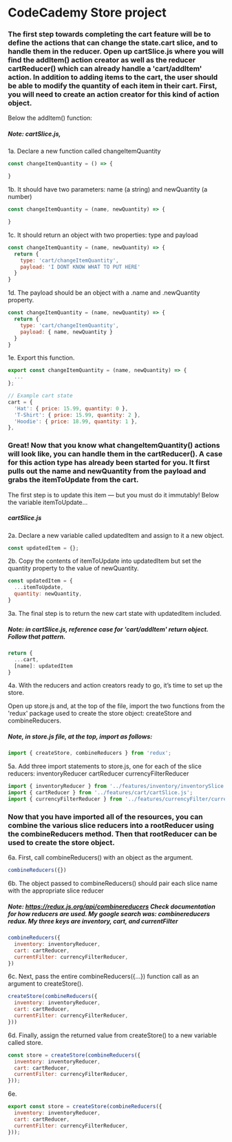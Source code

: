 # CodeCademy Store project

### The first step towards completing the cart feature will be to define the actions that can change the state.cart slice, and to handle them in the reducer. Open up cartSlice.js where you will find the addItem() action creator as well as the reducer cartReducer() which can already handle a 'cart/addItem' action. In addition to adding items to the cart, the user should be able to modify the quantity of each item in their cart. First, you will need to create an action creator for this kind of action object.

Below the addItem() function:

##### Note: cartSlice.js,
1a. Declare a new function called changeItemQuantity
```javascript
const changeItemQuantity = () => {

}
```
1b. It should have two parameters: name (a string) and newQuantity (a number)
```javascript
const changeItemQuantity = (name, newQuantity) => {

}
```
1c. It should return an object with two properties: type and payload
```javascript
const changeItemQuantity = (name, newQuantity) => {
  return {
    type: 'cart/changeItemQuantity',
    payload: 'I DONT KNOW WHAT TO PUT HERE'
  }
}
```
1d. The payload should be an object with a .name and .newQuantity property.
```javascript
const changeItemQuantity = (name, newQuantity) => {
  return {
    type: 'cart/changeItemQuantity',
    payload: { name, newQuantity }
  }
}
```
1e. Export this function.
```javascript
export const changeItemQuantity = (name, newQuantity) => {
  ...
};
```

```javascript
// Example cart state
cart = {
  'Hat': { price: 15.99, quantity: 0 },
  'T-Shirt': { price: 15.99, quantity: 2 },
  'Hoodie': { price: 18.99, quantity: 1 },
},
```

### Great! Now that you know what changeItemQuantity() actions will look like, you can handle them in the cartReducer(). A case for this action type has already been started for you. It first pulls out the name and newQuantity from the payload and grabs the itemToUpdate from the cart.

The first step is to update this item — but you must do it immutably! Below the variable itemToUpdate…

##### cartSlice.js
2a. Declare a new variable called updatedItem and assign to it a new object.
```javascript
const updatedItem = {};
```

2b. Copy the contents of itemToUpdate into updatedItem but set the quantity property to the value of newQuantity.

```javascript
const updatedItem = {
  ...itemToUpdate,
  quantity: newQuantity,
}
```

3a. The final step is to return the new cart state with updatedItem included.
##### Note: in cartSlice.js, reference case for 'cart/addItem' return object. Follow that pattern.
```javascript
return {
  ...cart,
  [name]: updatedItem
}
```
4a. With the reducers and action creators ready to go, it’s time to set up the store.

Open up store.js and, at the top of the file, import the two functions from the 'redux' package used to create the store object: createStore and combineReducers.
##### Note, in store.js file, at the top, import as follows:
```javascript
import { createStore, combineReducers } from 'redux';
```

5a. Add three import statements to store.js, one for each of the slice reducers:
  inventoryReducer
  cartReducer
  currencyFilterReducer

```javascript
import { inventoryReducer } from '../features/inventory/inventorySlice.js';
import { cartReducer } from '../features/cart/cartSlice.js';
import { currencyFilterReducer } from '../features/currencyFilter/currencyFilterSlice.js';
```

### Now that you have imported all of the resources, you can combine the various slice reducers into a rootReducer using the combineReducers method. Then that rootReducer can be used to create the store object.

6a. First, call combineReducers() with an object as the argument.
```javascript
combineReducers({})
```

6b. The object passed to combineReducers() should pair each slice name with the appropriate slice reducer
##### Note: https://redux.js.org/api/combinereducers  Check documentation for how reducers are used. My google search was: combinereducers redux. My three keys are inventory, cart, and currentFilter
```javascript
combineReducers({
  inventory: inventoryReducer,
  cart: cartReducer,
  currentFilter: currencyFilterReducer,
})
```
6c. Next, pass the entire combineReducers({...}) function call as an argument to createStore().
```javascript
createStore(combineReducers({
  inventory: inventoryReducer,
  cart: cartReducer,
  currentFilter: currencyFilterReducer,
}))
```
6d. Finally, assign the returned value from createStore() to a new variable called store.
```javascript
const store = createStore(combineReducers({
  inventory: inventoryReducer,
  cart: cartReducer,
  currentFilter: currencyFilterReducer,
}));
```
6e. 
```javascript
export const store = createStore(combineReducers({
  inventory: inventoryReducer,
  cart: cartReducer,
  currentFilter: currencyFilterReducer,
}));
```

```javascript

```

```javascript

```

```javascript

```

```javascript

```

```javascript

```

```javascript

```

```javascript

```

```javascript

```

```javascript

```

```javascript

```

```javascript

```

```javascript

```

```javascript

```

```javascript

```

```javascript

```

```javascript

```

```javascript

```

```javascript

```

```javascript

```

```javascript

```

```javascript

```

```javascript

```

```javascript

```

```javascript

```

```javascript

```

```javascript

```

```javascript

```

```javascript

```

```javascript

```

```javascript

```

```javascript

```

```javascript

```

```javascript

```

```javascript

```

